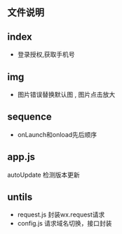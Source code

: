 ## 文件说明
## index 
  * 登录授权,获取手机号
## img 
  * 图片错误替换默认图 , 图片点击放大
## sequence
  *  onLaunch和onload先后顺序
## app.js
  autoUpdate 检测版本更新

## untils 
  *  request.js 封装wx.request请求
  *  config.js 请求域名切换，接口封装